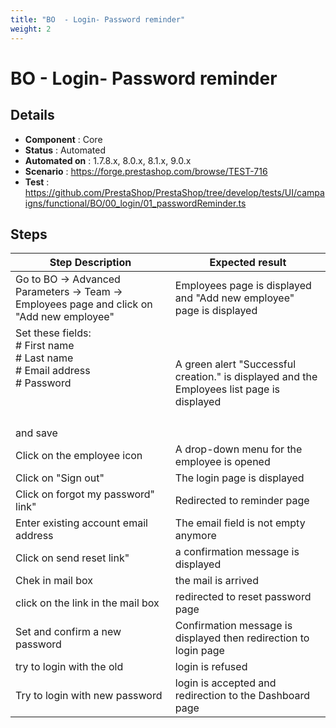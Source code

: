 ```yaml
---
title: "BO  - Login- Password reminder"
weight: 2
---
```


# BO  - Login- Password reminder
## Details
* **Component** : Core
* **Status** : Automated
* **Automated on** : 1.7.8.x, 8.0.x, 8.1.x, 9.0.x
* **Scenario** : https://forge.prestashop.com/browse/TEST-716
* **Test** : https://github.com/PrestaShop/PrestaShop/tree/develop/tests/UI/campaigns/functional/BO/00_login/01_passwordReminder.ts

## Steps
| Step Description | Expected result |
| ----- | ----- |
| Go to BO -> Advanced Parameters -> Team -> Employees page and click on "Add new employee" | Employees page is displayed and "Add new employee" page is displayed |
| Set these fields:<br> # First name<br> # Last name<br> # Email address<br> # Password<br><br> <br><br>and save | A green alert "Successful creation." is displayed and the Employees list page is displayed |
| Click on the employee icon | A drop-down menu for the employee is opened |
| Click on "Sign out" | The login page is displayed |
| Click on forgot my password" link" | Redirected to reminder page |
| Enter existing account email address | The email field is not empty anymore |
| Click on send reset link" | a confirmation message is displayed |
| Chek in mail box | the mail is arrived |
| click on the link in the mail box | redirected to reset password page |
| Set and confirm a new password | Confirmation message is displayed then redirection to login page |
| try to login with the old | login is refused |
| Try to login with new password | login is accepted and redirection to the Dashboard page |